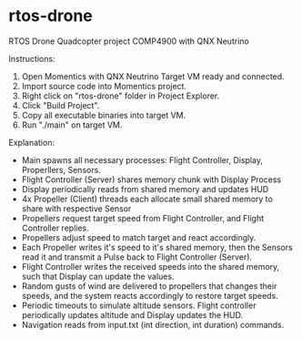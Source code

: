 # rtos-drone
RTOS Drone Quadcopter project COMP4900 with QNX Neutrino

Instructions:
1. Open Momentics with QNX Neutrino Target VM ready and connected.
2. Import source code into Momentics project.
3. Right click on "rtos-drone" folder in Project Explorer.
4. Click "Build Project".
5. Copy all executable binaries into target VM.
6. Run "./main" on target VM.

Explanation:

- Main spawns all necessary processes: Flight Controller, Display, Properllers, Sensors.
- Flight Controller (Server) shares memory chunk with Display Process
- Display periodically reads from shared memory and updates HUD
- 4x Propeller (Client) threads each allocate small shared memory to share with respective Sensor
- Propellers request target speed from Flight Controller, and Flight Controller replies.
- Propellers adjust speed to match target and react accordingly.
- Each Propeller writes it's speed to it's shared memory, then the Sensors read it and transmit a Pulse back to Flight Controller (Server).
- Flight Controller writes the received speeds into the shared memory, such that Display can update the values.
- Random gusts of wind are delivered to propellers that changes their speeds, and the system reacts accordingly to restore target speeds.
- Periodic timeouts to simulate altitude sensors. Flight controller periodically updates altitude and Display updates the HUD.
- Navigation reads from input.txt (int direction, int duration) commands.
